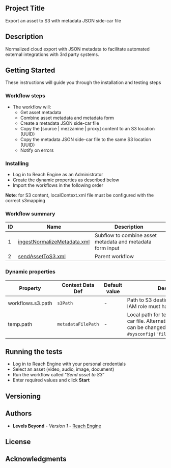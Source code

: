 ## Project Title

Export an asset to S3 with metadata JSON side-car file

## Description

Normalized cloud export with JSON metadata to facilitate automated external integrations with 3rd party systems.


## Getting Started

These instructions will guide you through the installation and testing steps

### Workflow steps
* The workflow will:
    * Get asset metadata
    * Combine asset metadata and metadata form
    * Create a metadata JSON side-car file 
    * Copy the [source | mezzanine | proxy] content to an S3 location (UUID)
    * Copy the metadata JSON side-car file to the same S3 location (UUID)
    * Notify on errors

### Installing

* Log in to Reach Engine as an Administrator
* Create the dynamic properties as described below
* Import the workflows in the following order

**Note**: for S3 content, localContext.xml file must be configured with the correct s3mapping  

### Workflow summary
| ID | Name | Description |
| --- | --- | --- |
| 1 | [ingestNormalizeMetadata.xml](./ingestNormalizeMetadata.xml) | Subflow to combine asset metadata and metadata form input |
| 2 | [sendAssetToS3.xml](./sendAssetToS3.xml) | Parent workflow |

### Dynamic properties

| Property | Context Data Def | Default value | Description |
| --- | --- | --- | --- |
| workflows.s3.path | `s3Path` | - | Path to S3 destination. Reach Engine IAM role must have RW permissions. |
| temp.path | `metadataFilePath` | - | Local path for temporary JSON side-car file. Alternatively, contextDataDef can be changed to `#sysconfig('filesystem.root.temp')`. | 

## Running the tests

* Log in to Reach Engine with your personal credentials
* Select an asset (video, audio, image, document)
* Run the workflow called "_Send asset to S3_"
* Enter required values and click **Start**

## Versioning

## Authors

* **Levels Beyond** - *Version 1* - [Reach Engine](https://www.reachengine.com)

## License

## Acknowledgments
